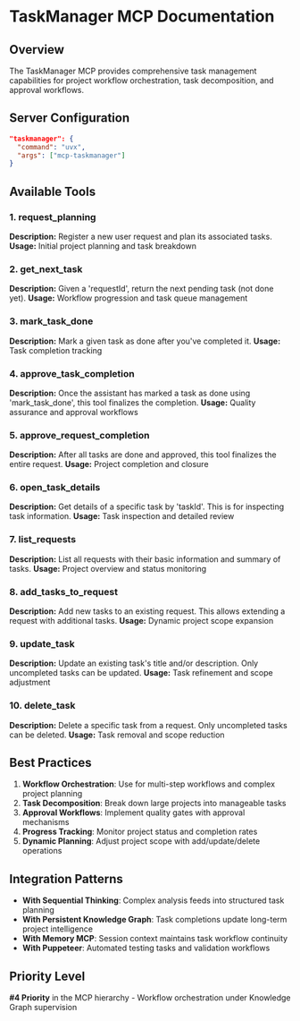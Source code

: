 # TaskManager MCP Documentation

## Overview
The TaskManager MCP provides comprehensive task management capabilities for project workflow orchestration, task decomposition, and approval workflows.

## Server Configuration
```json
"taskmanager": {
  "command": "uvx",
  "args": ["mcp-taskmanager"]
}
```

## Available Tools

### 1. request_planning
**Description:** Register a new user request and plan its associated tasks.
**Usage:** Initial project planning and task breakdown

### 2. get_next_task
**Description:** Given a 'requestId', return the next pending task (not done yet).
**Usage:** Workflow progression and task queue management

### 3. mark_task_done
**Description:** Mark a given task as done after you've completed it.
**Usage:** Task completion tracking

### 4. approve_task_completion
**Description:** Once the assistant has marked a task as done using 'mark_task_done', this tool finalizes the completion.
**Usage:** Quality assurance and approval workflows

### 5. approve_request_completion
**Description:** After all tasks are done and approved, this tool finalizes the entire request.
**Usage:** Project completion and closure

### 6. open_task_details
**Description:** Get details of a specific task by 'taskId'. This is for inspecting task information.
**Usage:** Task inspection and detailed review

### 7. list_requests
**Description:** List all requests with their basic information and summary of tasks.
**Usage:** Project overview and status monitoring

### 8. add_tasks_to_request
**Description:** Add new tasks to an existing request. This allows extending a request with additional tasks.
**Usage:** Dynamic project scope expansion

### 9. update_task
**Description:** Update an existing task's title and/or description. Only uncompleted tasks can be updated.
**Usage:** Task refinement and scope adjustment

### 10. delete_task
**Description:** Delete a specific task from a request. Only uncompleted tasks can be deleted.
**Usage:** Task removal and scope reduction

## Best Practices

1. **Workflow Orchestration**: Use for multi-step workflows and complex project planning
2. **Task Decomposition**: Break down large projects into manageable tasks
3. **Approval Workflows**: Implement quality gates with approval mechanisms
4. **Progress Tracking**: Monitor project status and completion rates
5. **Dynamic Planning**: Adjust project scope with add/update/delete operations

## Integration Patterns

- **With Sequential Thinking**: Complex analysis feeds into structured task planning
- **With Persistent Knowledge Graph**: Task completions update long-term project intelligence
- **With Memory MCP**: Session context maintains task workflow continuity
- **With Puppeteer**: Automated testing tasks and validation workflows

## Priority Level
**#4 Priority** in the MCP hierarchy - Workflow orchestration under Knowledge Graph supervision